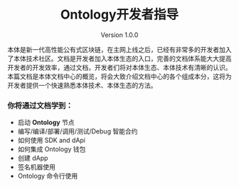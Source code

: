 
<h1 align="center">Ontology开发者指导</h1>

<p align="center" class="version">Version 1.0.0 </p> 

本体是新一代高性能公有式区块链，在主网上线之后，已经有非常多的开发者加入了本体技术社区。文档是开发者加入本体生态的入口，完善的文档体系能大大提高
开发者的开发效率，通过文档，开发者们将对本体生态、本体技术有清晰的认识。本篇文档是本体文档中心的概览，将会大致介绍文档中心的各个组成本分，这将为
开发者提供一个快速熟悉本体技术、本体生态的方法。

### 你将通过文档学到：

* 启动 **Ontology** 节点
* 编写/编译/部署/调用/测试/Debug 智能合约
* 如何使用 SDK and dApi
* 如何集成 Ontology 钱包
* 创建 dApp
* 签名机器使用
* Ontology 命令行使用